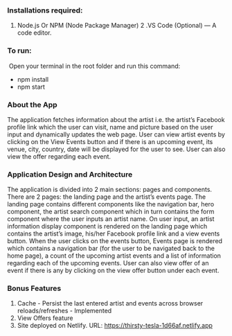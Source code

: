 
### Installations required:	

1. Node.js Or NPM (Node Package Manager)
2 .VS Code (Optional) — A code editor.

### To run:

 Open your terminal in the root folder and run this command:
  - npm install
  - npm start

### About the App

The application fetches information about the artist i.e. the artist’s Facebook profile link which the user can visit, name and picture based on the user input and dynamically updates the web page. User can view artist events by clicking on the View Events button and if there is an upcoming event, its venue, city, country, date will be displayed for the user to see. User can also view the offer regarding each event.

### Application Design and Architecture

The application is divided into 2 main sections: pages and components. There are 2 pages: the landing page and the artist’s events page. The landing page contains different components like the navigation bar, hero component, the artist search component which in turn contains the form component where the user inputs an artist name. On user input, an artist information display component is rendered on the landing page which contains the artist’s image, his/her Facebook profile link and a view events button. When the user clicks on the events button, Events page is rendered which contains a navigation bar (for the user to be navigated back to the home page), a count of the upcoming artist events and a list of information regarding each of the upcoming events. User can also view offer of an event if there is any by clicking on the view offer button under each event.

### Bonus Features
1. Cache - Persist the last entered artist and events across browser reloads/refreshes - Implemented
2. View Offers feature
3. Site deployed on Netlify. URL: https://thirsty-tesla-1d66af.netlify.app

